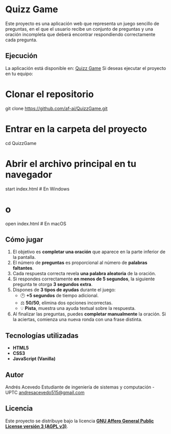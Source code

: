 # Quizz Game
Este proyecto es una aplicación web que representa un juego sencillo de preguntas, en el que el usuario recibe un conjunto de preguntas y una oración incompleta que deberá encontrar respondiendo correctamente cada pregunta.

## Ejecución
La aplicación está disponible en: [Quizz Game](https://af-ai.github.io/QuizzGame/)
Si deseas ejecutar el proyecto en tu equipo:

# Clonar el repositorio
git clone https://github.com/af-ai/QuizzGame.git

# Entrar en la carpeta del proyecto
cd QuizzGame

# Abrir el archivo principal en tu navegador
start index.html   # En Windows
# o
open index.html    # En macOS

## Cómo jugar

1. El objetivo es **completar una oración** que aparece en la parte inferior de la pantalla.  
2. El número de **preguntas** es proporcional al número de **palabras faltantes**.  
3. Cada respuesta correcta revela **una palabra aleatoria** de la oración.  
4. Si respondes correctamente **en menos de 5 segundos**, la siguiente pregunta te otorga **3 segundos extra**.  
5. Dispones de **3 tipos de ayudas** durante el juego:
   - 🕐 **+5 segundos** de tiempo adicional.  
   - ⚖️ **50/50**, elimina dos opciones incorrectas.  
   - 💡 **Pista**, muestra una ayuda textual sobre la respuesta.
6. Al finalizar las preguntas, puedes **completar manualmente** la oración. Si la aciertas, comienza una nueva ronda con una frase distinta.

## Tecnologías utilizadas
- **HTML5**
- **CSS3**
- **JavaScript (Vanilla)**

## Autor
   Andrés Acevedo
   Estudiante de ingeniería de sistemas y computación - UPTC
   andresacevedo515@gmail.com

## Licencia
Este proyecto se distribuye bajo la licencia [**GNU Affero General Public License versión 3 (AGPL v3)**](https://www.gnu.org/licenses/agpl-3.0.html).
